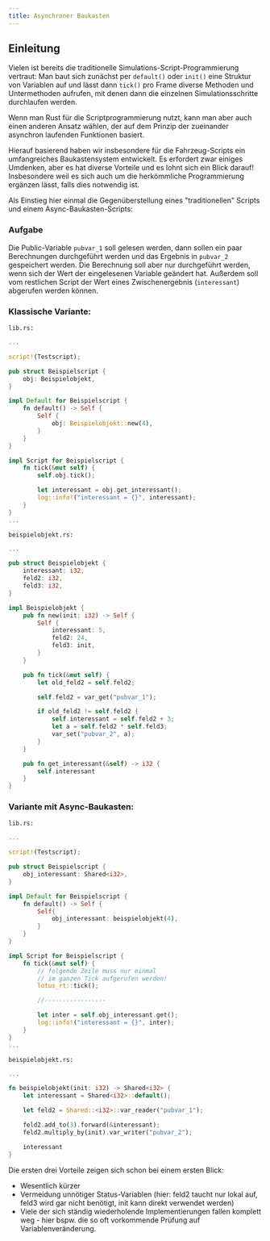 ```yaml
---
title: Asynchroner Baukasten
---
```


## Einleitung

Vielen ist bereits die traditionelle Simulations-Script-Programmierung vertraut: Man baut sich zunächst per `default()` oder
`init()` eine Struktur von Variablen auf und lässt dann `tick()` pro Frame diverse Methoden und Untermethoden aufrufen, mit denen dann die einzelnen Simulationsschritte durchlaufen werden.

Wenn man Rust für die Scriptprogrammierung nutzt, kann man aber auch einen anderen Ansatz wählen, der auf dem Prinzip der zueinander asynchron laufenden Funktionen basiert.

Hierauf basierend haben wir insbesondere für die Fahrzeug-Scripts ein umfangreiches Baukastensystem entwickelt. Es erfordert zwar einiges Umdenken, aber es hat diverse Vorteile und es lohnt sich ein Blick darauf! Insbesondere weil es sich auch um die herkömmliche Programmierung ergänzen lässt, falls dies notwendig ist.

Als Einstieg hier einmal die Gegenüberstellung eines "traditionellen" Scripts und einem Async-Baukasten-Scripts:

### Aufgabe

Die Public-Variable `pubvar_1` soll gelesen werden, dann sollen ein paar Berechnungen durchgeführt werden und das Ergebnis in `pubvar_2` gespeichert werden. Die Berechnung soll aber nur durchgeführt werden, wenn sich der Wert der eingelesenen Variable geändert hat. Außerdem soll vom restlichen Script der Wert eines Zwischenergebnis (`interessant`) abgerufen werden können.

### Klassische Variante:

`lib.rs:`

```rust
...

script!(Testscript);

pub struct Beispielscript {
    obj: Beispielobjekt,
}

impl Default for Beispielscript {
    fn default() -> Self {
        Self {
            obj: Beispielobjekt::new(4),
        }
    }
}

impl Script for Beispielscript {
    fn tick(&mut self) {
        self.obj.tick();

        let interessant = obj.get_interessant();
        log::info!("interessant = {}", interessant);
    }
}
...
```

`beispielobjekt.rs:`

```rust
...

pub struct Beispielobjekt {
    interessant: i32,
    feld2: i32,
    feld3: i32,
}

impl Beispielobjekt {
    pub fn new(init: i32) -> Self {
        Self {
            interessant: 5,
            feld2: 24,
            feld3: init,
        }
    }

    pub fn tick(&mut self) {
        let old_feld2 = self.feld2;

        self.feld2 = var_get("pubvar_1");

        if old_feld2 != self.feld2 {
            self.interessant = self.feld2 + 3;
            let a = self.feld2 * self.feld3;
            var_set("pubvar_2", a);
        }
    }

    pub fn get_interessant(&self) -> i32 {
        self.interessant
    }
}
```

### Variante mit Async-Baukasten:

`lib.rs:`

```rust
...

script!(Testscript);

pub struct Beispielscript {
    obj_interessant: Shared<i32>,
}

impl Default for Beispielscript {
    fn default() -> Self {
        Self{
            obj_interessant: beispielobjekt(4),
        }
    }
}

impl Script for Beispielscript {
    fn tick(&mut self) {
        // folgende Zeile muss nur einmal
        // im ganzen Tick aufgerufen werden!
        lotus_rt::tick();

        //-----------------

        let inter = self.obj_interessant.get();
        log::info!("interessant = {}", inter);
    }
}
...
```

`beispielobjekt.rs:`

```rust
...

fn beispielobjekt(init: i32) -> Shared<i32> {
    let interessant = Shared<i32>::default();

    let feld2 = Shared::<i32>::var_reader("pubvar_1");

    feld2.add_to(3).forward(&interessant);
    feld2.multiply_by(init).var_writer("pubvar_2");

    interessant
}
```

Die ersten drei Vorteile zeigen sich schon bei einem ersten Blick:

- Wesentlich kürzer
- Vermeidung unnötiger Status-Variablen (hier: feld2 taucht nur lokal auf, feld3 wird gar nicht benötigt, init kann direkt verwendet werden)
- Viele der sich ständig wiederholende Implementierungen fallen komplett weg - hier bspw. die so oft vorkommende Prüfung auf Variablenveränderung.
